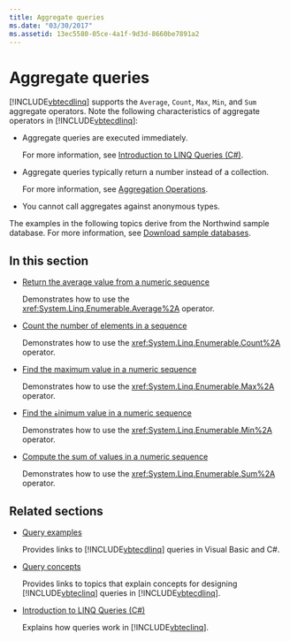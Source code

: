 ```yaml
---
title: Aggregate queries
ms.date: "03/30/2017"
ms.assetid: 13ec5580-05ce-4a1f-9d3d-8660be7891a2
---
```

# Aggregate queries

[!INCLUDE[vbtecdlinq](../../../../../../includes/vbtecdlinq-md.md)] supports the `Average`, `Count`, `Max`, `Min`, and `Sum` aggregate operators. Note the following characteristics of aggregate operators in [!INCLUDE[vbtecdlinq](../../../../../../includes/vbtecdlinq-md.md)]:

- Aggregate queries are executed immediately.

    For more information, see [Introduction to LINQ Queries (C#)](../../../../../csharp/programming-guide/concepts/linq/introduction-to-linq-queries.md).

- Aggregate queries typically return a number instead of a collection.

    For more information, see [Aggregation Operations](https://docs.microsoft.com/previous-versions/visualstudio/visual-studio-2013/bb546138(v=vs.120)).

- You cannot call aggregates against anonymous types.

The examples in the following topics derive from the Northwind sample database. For more information, see [Download sample databases](downloading-sample-databases.md).

## In this section

- [Return the average value from a numeric sequence](return-the-average-value-from-a-numeric-sequence.md)

  Demonstrates how to use the <xref:System.Linq.Enumerable.Average%2A> operator.

- [Count the number of elements in a sequence](count-the-number-of-elements-in-a-sequence.md)

  Demonstrates how to use the <xref:System.Linq.Enumerable.Count%2A> operator.

- [Find the maximum value in a numeric sequence](find-the-maximum-value-in-a-numeric-sequence.md)

  Demonstrates how to use the <xref:System.Linq.Enumerable.Max%2A> operator.

- [Find the ةinimum value in a numeric sequence](find-the-minimum-value-in-a-numeric-sequence.md)

  Demonstrates how to use the <xref:System.Linq.Enumerable.Min%2A> operator.

- [Compute the sum of values in a numeric sequence](compute-the-sum-of-values-in-a-numeric-sequence.md)  

  Demonstrates how to use the <xref:System.Linq.Enumerable.Sum%2A> operator.

## Related sections

- [Query examples](query-examples.md)

  Provides links to [!INCLUDE[vbtecdlinq](../../../../../../includes/vbtecdlinq-md.md)] queries in Visual Basic and C#.

- [Query concepts](query-concepts.md)

  Provides links to topics that explain concepts for designing [!INCLUDE[vbteclinq](../../../../../../includes/vbteclinq-md.md)] queries in [!INCLUDE[vbtecdlinq](../../../../../../includes/vbtecdlinq-md.md)].

- [Introduction to LINQ Queries (C#)](../../../../../csharp/programming-guide/concepts/linq/introduction-to-linq-queries.md)

  Explains how queries work in [!INCLUDE[vbteclinq](../../../../../../includes/vbteclinq-md.md)].
